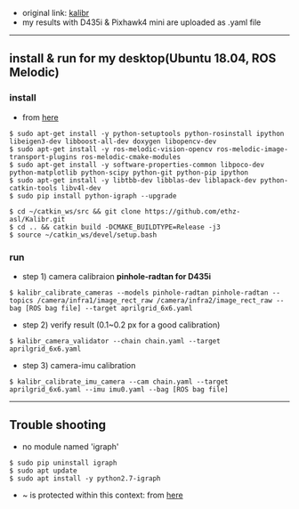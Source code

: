 + original link: [kalibr](https://github.com/ethz-asl/kalibr)
+ my results with D435i & Pixhawk4 mini are uploaded as .yaml file

***
## install & run for my desktop(Ubuntu 18.04, ROS Melodic)
### install 
+ from [here](https://blog.csdn.net/weixin_43715197/article/details/106730297)
```
$ sudo apt-get install -y python-setuptools python-rosinstall ipython libeigen3-dev libboost-all-dev doxygen libopencv-dev
$ sudo apt-get install -y ros-melodic-vision-opencv ros-melodic-image-transport-plugins ros-melodic-cmake-modules 
$ sudo apt-get install -y software-properties-common libpoco-dev python-matplotlib python-scipy python-git python-pip ipython 
$ sudo apt-get install -y libtbb-dev libblas-dev liblapack-dev python-catkin-tools libv4l-dev
$ sudo pip install python-igraph --upgrade

$ cd ~/catkin_ws/src && git clone https://github.com/ethz-asl/Kalibr.git
$ cd .. && catkin build -DCMAKE_BUILDTYPE=Release -j3
$ source ~/catkin_ws/devel/setup.bash
```

### run
+ step 1) camera calibraion **pinhole-radtan for D435i**
```
$ kalibr_calibrate_cameras --models pinhole-radtan pinhole-radtan --topics /camera/infra1/image_rect_raw /camera/infra2/image_rect_raw --bag [ROS bag file] --target aprilgrid_6x6.yaml
```
+ step 2) verify result (0.1~0.2 px for a good calibration)
```
$ kalibr_camera_validator --chain chain.yaml --target aprilgrid_6x6.yaml
```
+ step 3) camera-imu calibration
```
$ kalibr_calibrate_imu_camera --cam chain.yaml --target aprilgrid_6x6.yaml --imu imu0.yaml --bag [ROS bag file]
```
***

## Trouble shooting
+ no module named 'igraph'
```
$ sudo pip uninstall igraph
$ sudo apt update
$ sudo apt install -y python2.7-igraph
```

<!--
+ Exception in thread block: [aslam::Exception] /home/zinuok/catkin_ws/src/kalibr/aslam_nonparametric_estimation/aslam_splines/src/BSplineExpressions.cpp:447: toTransformationMatrixImplementation() assert(_bufferTmin <= _time.toScalar() < _bufferTmax) failed [1.60032e+09 <= 1.60032e+09 < 1.60032e+09]: Spline Coefficient Buffer Exceeded. Set larger buffer margins!
<br>
=> change timeoffset-padding value to **0.1** at line 95 in kalibr/blob/master/aslam_offline_calibration/kalibr/python/kalibr_calibrate_imu_camera <br>
from [here](https://github.com/ethz-asl/kalibr/issues/41) and [here](https://github.com/ethz-asl/kalibr/blob/master/aslam_offline_calibration/kalibr/python/kalibr_calibrate_imu_camera#L171)
-->
+ ~ is protected within this context: from [here](https://github.com/ethz-asl/kalibr/issues/396#issuecomment-738373299)
```
```
